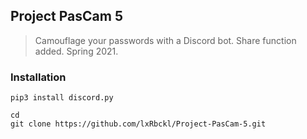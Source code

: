 ## Project PasCam 5
> Camouflage your passwords with a Discord bot. Share function added. Spring 2021.

### Installation
```
pip3 install discord.py

cd
git clone https://github.com/lxRbckl/Project-PasCam-5.git
```

